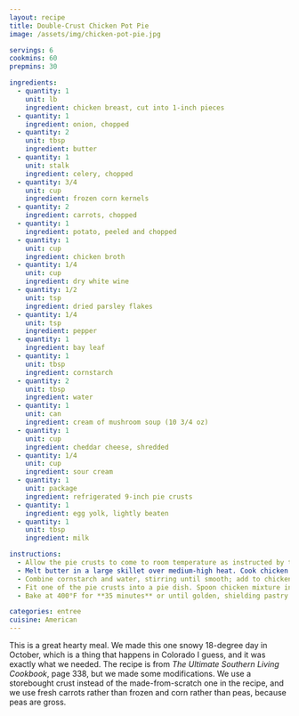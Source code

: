 ```yaml
---
layout: recipe
title: Double-Crust Chicken Pot Pie
image: /assets/img/chicken-pot-pie.jpg

servings: 6
cookmins: 60
prepmins: 30

ingredients:
  - quantity: 1
    unit: lb
    ingredient: chicken breast, cut into 1-inch pieces
  - quantity: 1
    ingredient: onion, chopped
  - quantity: 2
    unit: tbsp
    ingredient: butter
  - quantity: 1
    unit: stalk
    ingredient: celery, chopped
  - quantity: 3/4
    unit: cup
    ingredient: frozen corn kernels
  - quantity: 2
    ingredient: carrots, chopped
  - quantity: 1
    ingredient: potato, peeled and chopped
  - quantity: 1
    unit: cup
    ingredient: chicken broth
  - quantity: 1/4
    unit: cup
    ingredient: dry white wine
  - quantity: 1/2
    unit: tsp
    ingredient: dried parsley flakes
  - quantity: 1/4
    unit: tsp
    ingredient: pepper
  - quantity: 1
    ingredient: bay leaf
  - quantity: 1
    unit: tbsp
    ingredient: cornstarch
  - quantity: 2
    unit: tbsp
    ingredient: water
  - quantity: 1
    unit: can
    ingredient: cream of mushroom soup (10 3/4 oz)
  - quantity: 1
    unit: cup
    ingredient: cheddar cheese, shredded
  - quantity: 1/4
    unit: cup
    ingredient: sour cream
  - quantity: 1
    unit: package
    ingredient: refrigerated 9-inch pie crusts
  - quantity: 1
    ingredient: egg yolk, lightly beaten
  - quantity: 1
    unit: tbsp
    ingredient: milk

instructions:
  - Allow the pie crusts to come to room temperature as instructed by the packaging.
  - Melt butter in a large skillet over medium-high heat. Cook chicken and onion in the butter, stirring constantly, until chicken is browned and onion is tender. Stir in these ingredients: celery, corn, carrots, potato, chicken broth, white wine, parsley, pepper, and bay leaf. Bring to a boil; cover, reduce heat, and simmer **15 minutes** or until vegetables are tender. Discard bay leaf.
  - Combine cornstarch and water, stirring until smooth; add to chicken mixture. Bring to a boil over medium heat, stirring constantly. Remove from heat; stir in soup, cheese, and sour cream.
  - Fit one of the pie crusts into a pie dish. Spoon chicken mixture into crust. Place remaining crust over chicken mixture; trim, seal, and crimp edges. Cut slits in pastry. Combine egg yolk and milk; brush over pastry.
  - Bake at 400°F for **35 minutes** or until golden, shielding pastry with aluminum foil during last 5 minutes to prevent excessive browning, if necessary.

categories: entree
cuisine: American
---
```


This is a great hearty meal. We made this one snowy 18-degree day in October, which is a thing that happens in Colorado I guess, and it was exactly what we needed. The recipe is from *The Ultimate Southern Living Cookbook*, page 338, but we made some modifications. We use a storebought crust instead of the made-from-scratch one in the recipe, and we use fresh carrots rather than frozen and corn rather than peas, because peas are gross.